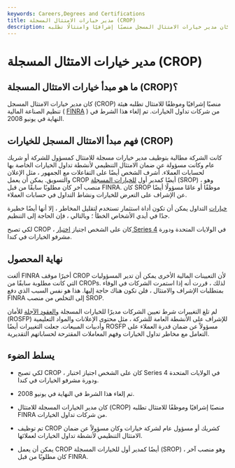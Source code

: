 ```yaml
---
keywords: Careers,Degrees and Certifications
title: مدير خيارات الامتثال المسجلة (CROP)
description: كان مدير خيارات الامتثال المسجل منصبًا إشرافيًا وامتثالًا تطلبه FINRA من شركات تداول الخيارات حتى يونيو 2008.
---
```


# مدير خيارات الامتثال المسجلة (CROP)
## ما هو مبدأ خيارات الامتثال المسجلة (CROP)؟

كان مدير خيارات الامتثال المسجل (CROP) منصبًا إشرافيًا وموظفًا للامتثال تطلبه هيئة تنظيم الصناعة المالية ( [FINRA](/finra) ) من شركات تداول الخيارات. تم إلغاء هذا الشرط في النهاية في يونيو 2008.

## فهم مبدأ الامتثال المسجل للخيارات (CROP)

كانت الشركة مطالبة بتوظيف مدير خيارات مسجلة للامتثال كمسؤول للشركة أو شريك عام وكانت مسؤولة عن ضمان الامتثال التنظيمي لأنشطة تداول الخيارات الخاصة بها لحسابات العملاء. أشرف الشخص أيضًا على التفاعلات مع الجمهور ، مثل الإعلان والتسويق. يمكن أن يعمل CROP أيضًا كمدير أول [للخيارات المسجلة](/rop) (SROP) ، وهو منصب آخر كان مطلوبًا سابقًا من قبل FINRA. كان SROP موظفًا أو عامًا مسؤولًا أيضًا عن الإشراف على التعرض للخيارات ونشاط التداول في حسابات العملاء.

[خيارات](/optionscontract) التداول يمكن أن تكون أداة استثمار تستخدم لتقليل المخاطر ، إلا أنها أيضًا خطيرة جدًا في أيدي الأشخاص الخطأ ؛ وبالتالي ، فإن الحاجة إلى التنظيم.

لكي تصبح CROP ، كان على الشخص اجتياز [اختبار Series 4](/series4) في الولايات المتحدة ودورة مشرفو الخيارات في كندا.

## نهاية المحصول

ألغت FINRA أخيرًا موقف CROP لأن التعيينات المالية الأخرى يمكن أن تدير المسؤوليات التي كانت مطلوبة سابقًا من CROPs. لذلك ، قررت أنه إذا استمرت الشركات في الوفاء بمتطلبات الإشراف والامتثال ، فلن تكون هناك حاجة إليها. هذا هو نفس السبب الذي دفع FINRA إلى التخلص من منصب SROP.

لم تلغ التغييرات شرط تعيين الشركات مديرًا للخيارات المسجلة [والعقود الآجلة](/rop) للأمان (ROSFP) للإشراف على الأنشطة العامة للشركة ، مثل محتوى الإعلانات والمواد التعليمية وأدبيات المبيعات. جعلت التغييرات أيضًا ROSFP مسؤولاً عن ضمان قدرة العملاء على التعامل مع مخاطر تداول الخيارات وفهم المعاملات المقترحة لحساباتهم التقديرية.

## يسلط الضوء

- لكي تصبح CROP ، كان على الشخص اجتياز اختبار Series 4 في الولايات المتحدة ودورة مشرفو الخيارات في كندا.

- تم إلغاء هذا الشرط في النهاية في يونيو 2008.

- كان مدير الخيارات المسجلة للامتثال (CROP) منصبًا إشرافيًا وموظفًا للامتثال تطلبه FINRA من شركات تداول الخيارات.

- تم توظيف CROP كشريك أو مسؤول عام لشركة خيارات وكان مسؤولاً عن ضمان الامتثال التنظيمي لأنشطة تداول الخيارات لعملائها.

- يمكن أن يعمل CROP أيضًا كمدير أول للخيارات المسجلة (SROP) ، وهو منصب آخر كان مطلوبًا من قبل FINRA.

